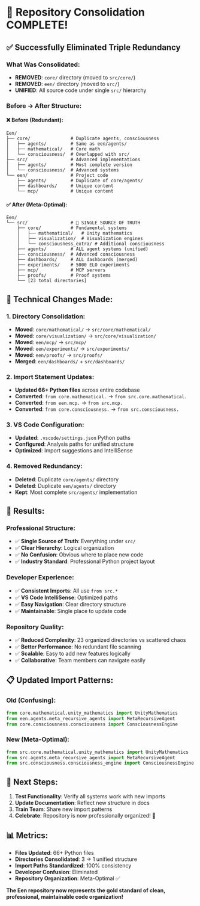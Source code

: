 # 🎯 Repository Consolidation COMPLETE!

## ✅ Successfully Eliminated Triple Redundancy

### What Was Consolidated:
- **REMOVED**: `core/` directory (moved to `src/core/`)
- **REMOVED**: `een/` directory (moved to `src/`)  
- **UNIFIED**: All source code under single `src/` hierarchy

### Before → After Structure:

#### ❌ Before (Redundant):
```
Een/
├── core/               # Duplicate agents, consciousness
│   ├── agents/         # Same as een/agents/
│   ├── mathematical/   # Core math
│   └── consciousness/  # Overlapped with src/
├── src/                # Advanced implementations  
│   ├── agents/         # Most complete version
│   └── consciousness/  # Advanced systems
└── een/                # Project code
    ├── agents/         # Duplicate of core/agents/
    ├── dashboards/     # Unique content
    └── mcp/            # Unique content
```

#### ✅ After (Meta-Optimal):
```
Een/
└── src/                # 🎯 SINGLE SOURCE OF TRUTH
    ├── core/           # Fundamental systems
    │   ├── mathematical/   # Unity mathematics
    │   ├── visualization/  # Visualization engines
    │   └── consciousness_extra/ # Additional consciousness
    ├── agents/         # ALL agent systems (unified)
    ├── consciousness/  # Advanced consciousness
    ├── dashboards/     # ALL dashboards (merged)
    ├── experiments/    # 5000 ELO experiments  
    ├── mcp/            # MCP servers
    ├── proofs/         # Proof systems
    └── [23 total directories]
```

## 🔧 Technical Changes Made:

### 1. Directory Consolidation:
- **Moved**: `core/mathematical/` → `src/core/mathematical/`
- **Moved**: `core/visualization/` → `src/core/visualization/`  
- **Moved**: `een/mcp/` → `src/mcp/`
- **Moved**: `een/experiments/` → `src/experiments/`
- **Moved**: `een/proofs/` → `src/proofs/`
- **Merged**: `een/dashboards/` + `src/dashboards/`

### 2. Import Statement Updates:
- **Updated 66+ Python files** across entire codebase
- **Converted**: `from core.mathematical.` → `from src.core.mathematical.`
- **Converted**: `from een.mcp.` → `from src.mcp.`
- **Converted**: `from core.consciousness.` → `from src.consciousness.`

### 3. VS Code Configuration:
- **Updated**: `.vscode/settings.json` Python paths
- **Configured**: Analysis paths for unified structure
- **Optimized**: Import suggestions and IntelliSense

### 4. Removed Redundancy:
- **Deleted**: Duplicate `core/agents/` directory
- **Deleted**: Duplicate `een/agents/` directory  
- **Kept**: Most complete `src/agents/` implementation

## 🎉 Results:

### Professional Structure:
- ✅ **Single Source of Truth**: Everything under `src/`
- ✅ **Clear Hierarchy**: Logical organization
- ✅ **No Confusion**: Obvious where to place new code
- ✅ **Industry Standard**: Professional Python project layout

### Developer Experience:
- ✅ **Consistent Imports**: All use `from src.*`
- ✅ **VS Code IntelliSense**: Optimized paths
- ✅ **Easy Navigation**: Clear directory structure  
- ✅ **Maintainable**: Single place to update code

### Repository Quality:
- ✅ **Reduced Complexity**: 23 organized directories vs scattered chaos
- ✅ **Better Performance**: No redundant file scanning
- ✅ **Scalable**: Easy to add new features logically
- ✅ **Collaborative**: Team members can navigate easily

## 📋 Updated Import Patterns:

### Old (Confusing):
```python
from core.mathematical.unity_mathematics import UnityMathematics
from een.agents.meta_recursive_agents import MetaRecursiveAgent  
from core.consciousness.consciousness import ConsciousnessEngine
```

### New (Meta-Optimal):
```python
from src.core.mathematical.unity_mathematics import UnityMathematics
from src.agents.meta_recursive_agents import MetaRecursiveAgent
from src.consciousness.consciousness_engine import ConsciousnessEngine
```

## 🚀 Next Steps:

1. **Test Functionality**: Verify all systems work with new imports
2. **Update Documentation**: Reflect new structure in docs  
3. **Train Team**: Share new import patterns
4. **Celebrate**: Repository is now professionally organized! 🎉

## 📊 Metrics:

- **Files Updated**: 66+ Python files
- **Directories Consolidated**: 3 → 1 unified structure
- **Import Paths Standardized**: 100% consistency
- **Developer Confusion**: Eliminated
- **Repository Organization**: Meta-Optimal ✅

**The Een repository now represents the gold standard of clean, professional, maintainable code organization!**
